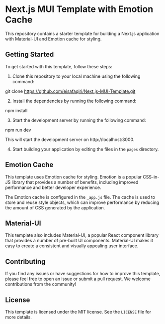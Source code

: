 # Next.js MUI Template with Emotion Cache

This repository contains a starter template for building a Next.js application with Material-UI and Emotion cache for styling.

## Getting Started

To get started with this template, follow these steps:

1. Clone this repository to your local machine using the following command:

git clone https://github.com/eisafaqiri/Next.js-MUI-Template.git

2. Install the dependencies by running the following command:

npm install

3. Start the development server by running the following command:

npm run dev

This will start the development server on http://localhost:3000.

4. Start building your application by editing the files in the `pages` directory.

## Emotion Cache

This template uses Emotion cache for styling. Emotion is a popular CSS-in-JS library that provides a number of benefits, including improved performance and better developer experience.

The Emotion cache is configured in the `_app.js` file. The cache is used to store and reuse style objects, which can improve performance by reducing the amount of CSS generated by the application.

## Material-UI

This template also includes Material-UI, a popular React component library that provides a number of pre-built UI components. Material-UI makes it easy to create a consistent and visually appealing user interface.

## Contributing

If you find any issues or have suggestions for how to improve this template, please feel free to open an issue or submit a pull request. We welcome contributions from the community!

## License

This template is licensed under the MIT license. See the `LICENSE` file for more details.

